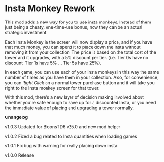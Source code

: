 ﻿# Insta Monkey Rework

This mod adds a new way for you to use insta monkeys. 
Instead of them just being a cheaty, one-time-use bonus, now they can be an actual strategic investment.


Each Insta Monkey in the screen will now display a price, and if you have that much money, you can spend it to place down the insta without removing it from your collection.
The price is based on the total cost of the tower and it upgrades, with a 5% discount per tier.
(i.e. Tier 0s have no discount, Tier 1s have 5% ... Tier 5s have 25%).

In each game, you can use each of your insta monkeys in this way the same number of times as you have them in your collection.
Also, for convenience, you can *Right Click* on a normal tower purchase button and it will take you right to the Insta monkey screen for that tower.

With this mod, there's a new layer of decision making involved about whether you're safe enough to save up for a discounted Insta, or you need the immediate value of placing and upgrading a tower normally.

**Changelog**

v1.0.3 Updated for BloonsTD6 v25.0 and new mod helper

v1.0.2 Fixed a bug related to Insta quantities when loading games

v1.0.1 Fix bug with warning for really placing down insta

v1.0.0 Release

